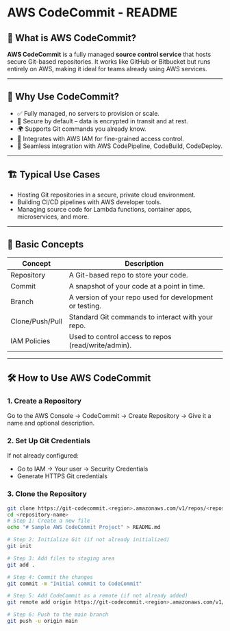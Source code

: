 # AWS CodeCommit - README

## 📘 What is AWS CodeCommit?

**AWS CodeCommit** is a fully managed **source control service** that hosts secure Git-based repositories. It works like GitHub or Bitbucket but runs entirely on AWS, making it ideal for teams already using AWS services.

---

## 🚀 Why Use CodeCommit?

- ✅ Fully managed, no servers to provision or scale.
- 🔐 Secure by default – data is encrypted in transit and at rest.
- 🌍 Supports Git commands you already know.
- 🔗 Integrates with AWS IAM for fine-grained access control.
- 🔄 Seamless integration with AWS CodePipeline, CodeBuild, CodeDeploy.

---

## 🏗️ Typical Use Cases

- Hosting Git repositories in a secure, private cloud environment.
- Building CI/CD pipelines with AWS developer tools.
- Managing source code for Lambda functions, container apps, microservices, and more.

---

## 🧱 Basic Concepts

| Concept        | Description                                                                 |
|----------------|-----------------------------------------------------------------------------|
| Repository     | A Git-based repo to store your code.                                        |
| Commit         | A snapshot of your code at a point in time.                                 |
| Branch         | A version of your repo used for development or testing.                     |
| Clone/Push/Pull| Standard Git commands to interact with your repo.                           |
| IAM Policies   | Used to control access to repos (read/write/admin).                         |

---

## 🛠️ How to Use AWS CodeCommit

### 1. **Create a Repository**
Go to the AWS Console → CodeCommit → Create Repository → Give it a name and optional description.

### 2. **Set Up Git Credentials**
If not already configured:
- Go to IAM → Your user → Security Credentials
- Generate HTTPS Git credentials

### 3. **Clone the Repository**

```bash
git clone https://git-codecommit.<region>.amazonaws.com/v1/repos/<repository-name>
cd <repository-name>
# Step 1: Create a new file
echo "# Sample AWS CodeCommit Project" > README.md

# Step 2: Initialize Git (if not already initialized)
git init

# Step 3: Add files to staging area
git add .

# Step 4: Commit the changes
git commit -m "Initial commit to CodeCommit"

# Step 5: Add CodeCommit as a remote (if not already added)
git remote add origin https://git-codecommit.<region>.amazonaws.com/v1/repos/<repository-name>

# Step 6: Push to the main branch
git push -u origin main
````